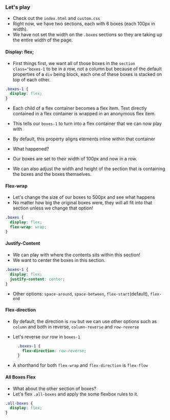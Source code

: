 
### Let's play

- Check out the `index.html` and `custom.css`
- Right now, we have two sections, each with 6 boxes (each 100px in width).
- We have not set the width on the `.boxes` sections so they are taking up the entire width of the page.

#### Display: flex;

- First things first, we want all of those boxes in the `section class="boxes-1` to be in a row, not a column but because of the default properties of a `div` being block, each one of these boxes is stacked on top of each other.

```css
.boxes-1 {
  display: flex;
}
```

- Each child of a flex container becomes a flex item. Text directly contained in a flex container is wrapped in an anonymous flex item.

- This tells our `boxes-1` to turn into a flex container that we can now play with
- By default, this property aligns elements inline within that container

- What happened?
- Our boxes are set to their width of 100px and now in a row.
- We can also adjust the width and height of the section that is containing the boxes and the boxes themselves.

#### Flex-wrap

- Let's change the size of our boxes to 500px and see what happens
- No matter how big the original boxes were, they will all fit into that section unless we change that option!

```css
.boxes {
  display: flex;
  flex-wrap: wrap;
}
```

#### Justify-Content

- We can play with where the contents sits within this section!
- We want to center the boxes in this section.

```css
.boxes-1 {
  display: flex;
  justify-content: center;
}
```

- Other options: `space-around`, `space-between`, `flex-start`(default), `flex-end`

#### Flex-direction

- By default, the direction is `row` but we can use other options such as `column` and both in reverse, `column-reverse` and `row-reverse`
- Let's reverse our row in `boxes-1`

  ```css
    .boxes-1 {
      flex-direction: row-reverse;
    }
  ```

- A shorthand for both `flex-wrap` and `flex-direction` is `flex-flow`

#### All Boxes Flex

- What about the other section of boxes?
- Let's flex `.all-boxes` and apply the some flexbox rules to it.

```css
.all-boxes {
  display: flex;
}
```
